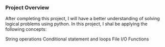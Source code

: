 ### Project Overview

 After completing this project, I will have a better understanding of solving logical problems using python. In this project, I shal be applying the following concepts:

String operations
Conditional statement and loops
File I/O
Functions


